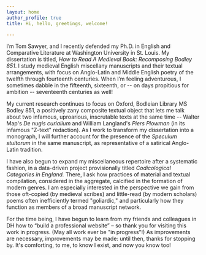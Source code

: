 ```yaml
---
layout: home
author_profile: true
title: Hi, hello, greetings, welcome!

---
```

I’m Tom Sawyer, and I recently defended my Ph.D. in English and Comparative Literature at Washington University in St. Louis. My dissertation is titled, _How to Read A Medieval Book: Recomposing Bodley 851_. I study medieval English miscellany manuscripts and their textual arrangements, with focus on Anglo-Latin and Middle English poetry of the twelfth through fourteenth centuries. When I’m feeling adventurous, I sometimes dabble in the fifteenth, sixteenth, or -- on days propitious for ambition -- seventeenth centuries as well!

My current research continues to focus on Oxford, Bodleian Library MS Bodley 851, a positively zany composite textual object that lets me talk about two infamous, uproarious, inscrutable texts at the same time -- Walter Map's _De nugis curialium_ and William Langland's _Piers Plowman_ (in its infamous "Z-text" redaction). As I work to transform my dissertation into a monograph, I will further account for the presence of the _Speculum stultorum_ in the same manuscript, as representative of a satirical Anglo-Latin tradition.

I have also begun to expand my miscellaneous repertoire after a systematic fashion, in a data-driven project provisionally titled _Codicological Categories in England._ There, I ask how practices of material and textual compilation, considered in the aggregate, calcified in the formation of modern genres. I am especially interested in the perspective we gain from those oft-copied (by medieval scribes) and little-read (by modern scholars) poems often inefficiently termed "goliardic," and particularly how they function as members of a broad manuscript network.

For the time being, I have begun to learn from my friends and colleagues in DH how to “build a professional website” – so thank you for visiting this work in progress. (May all work ever be "in progress"!) As improvements are necessary, improvements may be made: until then, thanks for stopping by. It's comforting, to me, to know I exist, and now you know too!